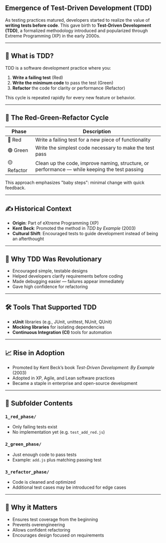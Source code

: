 ## Emergence of Test-Driven Development (TDD)

As testing practices matured, developers started to realize the value of **writing tests before code**. This gave birth to **Test-Driven Development (TDD)**, a formalized methodology introduced and popularized through Extreme Programming (XP) in the early 2000s.

---

## 🧠 What is TDD?

TDD is a software development practice where you:

1. **Write a failing test** (Red)
2. **Write the minimum code** to pass the test (Green)
3. **Refactor** the code for clarity or performance (Refactor)

This cycle is repeated rapidly for every new feature or behavior.

---

## 🔁 The Red-Green-Refactor Cycle

| Phase       | Description                                                                                   |
| ----------- | --------------------------------------------------------------------------------------------- |
| 🔴 Red      | Write a failing test for a new piece of functionality                                         |
| 🟢 Green    | Write the simplest code necessary to make the test pass                                       |
| 🟡 Refactor | Clean up the code, improve naming, structure, or performance — while keeping the test passing |

This approach emphasizes "baby steps": minimal change with quick feedback.

---

## ✍️ Historical Context

- **Origin**: Part of eXtreme Programming (XP)
- **Kent Beck**: Promoted the method in _TDD by Example_ (2003)
- **Cultural Shift**: Encouraged tests to guide development instead of being an afterthought

---

## 🧪 Why TDD Was Revolutionary

- Encouraged simple, testable designs
- Helped developers clarify requirements before coding
- Made debugging easier — failures appear immediately
- Gave high confidence for refactoring

---

## 🛠 Tools That Supported TDD

- **xUnit** libraries (e.g., JUnit, unittest, NUnit, QUnit)
- **Mocking libraries** for isolating dependencies
- **Continuous Integration (CI)** tools for automation

---

## 📈 Rise in Adoption

- Promoted by Kent Beck’s book _Test-Driven Development: By Example_ (2003)
- Adopted in XP, Agile, and Lean software practices
- Became a staple in enterprise and open-source development

---

## 🧪 Subfolder Contents

### `1_red_phase/`

- Only failing tests exist
- No implementation yet (e.g. `test_add_red.js`)

### `2_green_phase/`

- Just enough code to pass tests
- Example: `add.js` plus matching passing test

### `3_refactor_phase/`

- Code is cleaned and optimized
- Additional test cases may be introduced for edge cases

---

## 🧠 Why it Matters

- Ensures test coverage from the beginning
- Prevents overengineering
- Allows confident refactoring
- Encourages design focused on requirements


